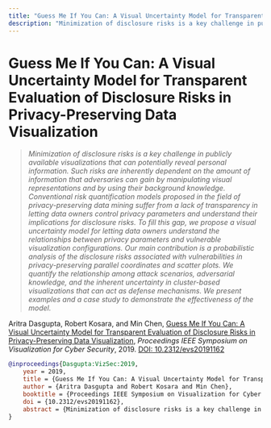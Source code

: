 ```yaml
---
title: "Guess Me If You Can: A Visual Uncertainty Model for Transparent Evaluation of Disclosure Risks in Privacy-Preserving Data Visualization"
description: "Minimization of disclosure risks is a key challenge in publicly available visualizations that can potentially reveal personal information. Such risks are inherently dependent on the amount of information that adversaries can gain by manipulating visual representations and by using their background knowledge. Conventional risk quantification models proposed in the field of privacy-preserving data mining suffer from a lack of transparency in letting data owners control privacy parameters and understand their implications for disclosure risks. To fill this gap, we propose a visual uncertainty model for letting data owners understand the relationships between privacy parameters and vulnerable visualization configurations. Our main contribution is a probabilistic analysis of the disclosure risks associated with vulnerabilities in privacy-preserving parallel coordinates and scatter plots. We quantify the relationship among attack scenarios, adversarial knowledge, and the inherent uncertainty in cluster-based visualizations that can act as defense mechanisms. We present examples and a case study to demonstrate the effectiveness of the model."
---
```


# Guess Me If You Can: A Visual Uncertainty Model for Transparent Evaluation of Disclosure Risks in Privacy-Preserving Data Visualization

> _Minimization of disclosure risks is a key challenge in publicly available visualizations that can potentially reveal personal information. Such risks are inherently dependent on the amount of information that adversaries can gain by manipulating visual representations and by using their background knowledge. Conventional risk quantification models proposed in the field of privacy-preserving data mining suffer from a lack of transparency in letting data owners control privacy parameters and understand their implications for disclosure risks. To fill this gap, we propose a visual uncertainty model for letting data owners understand the relationships between privacy parameters and vulnerable visualization configurations. Our main contribution is a probabilistic analysis of the disclosure risks associated with vulnerabilities in privacy-preserving parallel coordinates and scatter plots. We quantify the relationship among attack scenarios, adversarial knowledge, and the inherent uncertainty in cluster-based visualizations that can act as defense mechanisms. We present examples and a case study to demonstrate the effectiveness of the model._

Aritra Dasgupta, Robert Kosara, and Min Chen, <a href="https://media.eagereyes.org/papers/2019/Dasgupta-VizSec-2019.pdf" target="_blank">Guess Me If You Can: A Visual Uncertainty Model for Transparent Evaluation of Disclosure Risks in Privacy-Preserving Data Visualization</a>, _Proceedings IEEE Symposium on Visualization for Cyber Security_, 2019. <a href="https://dx.doi.org/10.2312/evs20191162" target="_new">DOI: 10.2312/evs20191162</a>


```bibtex
@inproceedings{Dasgupta:VizSec:2019,
	year = 2019,
	title = {Guess Me If You Can: A Visual Uncertainty Model for Transparent Evaluation of Disclosure Risks in Privacy-Preserving Data Visualization},
	author = {Aritra Dasgupta and Robert Kosara and Min Chen},
	booktitle = {Proceedings IEEE Symposium on Visualization for Cyber Security},
	doi = {10.2312/evs20191162},
	abstract = {Minimization of disclosure risks is a key challenge in publicly available visualizations that can potentially reveal personal information. Such risks are inherently dependent on the amount of information that adversaries can gain by manipulating visual representations and by using their background knowledge. Conventional risk quantification models proposed in the field of privacy-preserving data mining suffer from a lack of transparency in letting data owners control privacy parameters and understand their implications for disclosure risks. To fill this gap, we propose a visual uncertainty model for letting data owners understand the relationships between privacy parameters and vulnerable visualization configurations. Our main contribution is a probabilistic analysis of the disclosure risks associated with vulnerabilities in privacy-preserving parallel coordinates and scatter plots. We quantify the relationship among attack scenarios, adversarial knowledge, and the inherent uncertainty in cluster-based visualizations that can act as defense mechanisms. We present examples and a case study to demonstrate the effectiveness of the model.},
}
```

